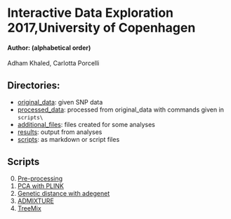 # Interactive Data Exploration 2017,University of Copenhagen
#### Author: (alphabetical order)
Adham Khaled, Carlotta Porcelli


## Directories:

- [original_data](./original_data): given SNP data
- [processed_data](./processed_data): processed from original_data with commands given in `scripts\`
- [additional_files](./additional_files): files created for some analyses
- [results](./results): output from analyses
- [scripts](./scripts): as markdown or script files


## Scripts

0. [Pre-processing](./scripts/0.pre-processing)
1. [PCA with PLINK](./scripts/1.PLINK_PCA_with_pruning.md)
2. [Genetic distance with adegenet](./scripts/2.Adegenet.Rmd)
3. [ADMIXTURE](./scripts/3.ADMIXTURE.md)
4. [TreeMix](./scripts/4.Treemix.md)
